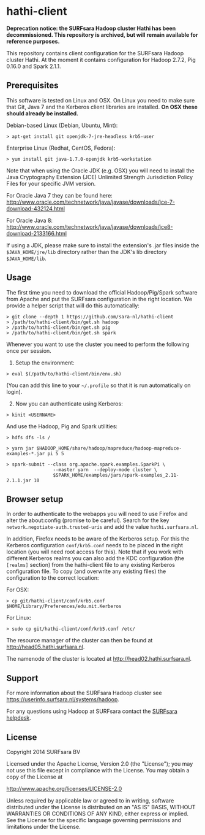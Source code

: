 hathi-client
============
**Deprecation notice: the SURFsara Hadoop cluster Hathi has been decommissioned. This repository is archived, but will remain available for reference purposes.**

This repository contains client configuration for the SURFsara Hadoop cluster
Hathi. At the moment it contains configuration for Hadoop 2.7.2, Pig 0.16.0
and Spark 2.1.1.

Prerequisites
-------------
This software is tested on Linux and OSX. On Linux you need to make sure that
Git, Java 7 and the Kerberos client libraries are installed. **On OSX these
should already be installed.**

Debian-based Linux (Debian, Ubuntu, Mint):

    > apt-get install git openjdk-7-jre-headless krb5-user

Enterprise Linux (Redhat, CentOS, Fedora):

    > yum install git java-1.7.0-openjdk krb5-workstation

Note that when using the Oracle JDK (e.g. OSX) you will need to install the
Java Cryptography Extension (JCE) Unlimited Strength Jurisdiction Policy Files
for your specific JVM version.

For Oracle Java 7 they can be found here:
<http://www.oracle.com/technetwork/java/javase/downloads/jce-7-download-432124.html>

For Oracle Java 8:
<http://www.oracle.com/technetwork/java/javase/downloads/jce8-download-2133166.html>

If using a JDK, please make sure to install the extension's .jar files inside the
`$JAVA_HOME/jre/lib` directory rather than the JDK's lib directory `$JAVA_HOME/lib`.

Usage
-----

The first time you need to download the official Hadoop/Pig/Spark software from
Apache and put the SURFsara configuration in the right location. We provide a
helper script that will do this automatically:

```
> git clone --depth 1 https://github.com/sara-nl/hathi-client
> /path/to/hathi-client/bin/get.sh hadoop
> /path/to/hathi-client/bin/get.sh pig
> /path/to/hathi-client/bin/get.sh spark
```

Whenever you want to use the cluster you need to perform the following once per
session.

1) Setup the environment:
```
> eval $(/path/to/hathi-client/bin/env.sh)
```
(You can add this line to your `~/.profile` so that it is run automatically on
login).

2) Now you can authenticate using Kerberos:
```
> kinit <USERNAME>
```

And use the Hadoop, Pig and Spark utilities:
```
> hdfs dfs -ls /

> yarn jar $HADOOP_HOME/share/hadoop/mapreduce/hadoop-mapreduce-examples-*.jar pi 5 5

> spark-submit --class org.apache.spark.examples.SparkPi \
                 --master yarn  --deploy-mode cluster \
                 $SPARK_HOME/examples/jars/spark-examples_2.11-2.1.1.jar 10
```
Browser setup
-------------

In order to authenticate to the webapps you will need to use Firefox and alter
the about:config (promise to be careful). Search for the key
`network.negotiate-auth.trusted-uris` and add the value `hathi.surfsara.nl`.

In addition, Firefox needs to be aware of the Kerberos setup. For this the
Kerberos configuration `conf/krb5.conf` needs to be placed in the right
location (you will need root access for this). Note that if you work with
different Kerberos realms you can also add the KDC configuration (the
`[realms]` section) from the hathi-client file to any existing Kerberos
configuration file. To copy (and overwrite any existing files) the
configuration to the correct location:

For OSX:

    > cp git/hathi-client/conf/krb5.conf $HOME/Library/Preferences/edu.mit.Kerberos

For Linux:

    > sudo cp git/hathi-client/conf/krb5.conf /etc/

The resource manager of the cluster can then be found at
<http://head05.hathi.surfsara.nl>.

The namenode of the cluster is located at <http://head02.hathi.surfsara.nl>.

Support
-------

For more information about the SURFsara Hadoop cluster see
<https://userinfo.surfsara.nl/systems/hadoop>.

For any questions using Hadoop at SURFsara contact the [SURFsara
helpdesk](mailto:helpdesk@surfsara.nl?subject=Help%20with%20Hadoop%20hathi-client).

License
-------

Copyright 2014 SURFsara BV

Licensed under the Apache License, Version 2.0 (the "License");
you may not use this file except in compliance with the License.
You may obtain a copy of the License at

<http://www.apache.org/licenses/LICENSE-2.0>

Unless required by applicable law or agreed to in writing, software
distributed under the License is distributed on an "AS IS" BASIS,
WITHOUT WARRANTIES OR CONDITIONS OF ANY KIND, either express or implied.
See the License for the specific language governing permissions and
limitations under the License.
